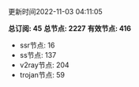 更新时间2022-11-03 04:11:05

**总订阅: 45**
**总节点: 2227**
**有效节点: 416**
- ssr节点: 16
- ss节点: 137
- v2ray节点: 204
- trojan节点: 59
